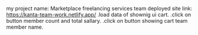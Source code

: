 my project name: Marketplace freelancing services team
deployed site link: https://kanta-team-work.netlify.app/
.load data of shownig ui cart.
.click on button member count and total sallary.
.click on button showing cart team member name. 